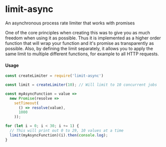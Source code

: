 # limit-async
An asynchronous process rate limiter that works with promises

One of the core principles when creating this was to give you as much freedom when using it as possible. Thus it is implemented as a higher order function that will wrap your function and it's promise as transparently as possible. Also, by defining the limit separately, it allows you to apply the same limit to multiple different functions, for example to all HTTP requests.

<h4>Usage</h4>

```javascript
const createLimiter = require('limit-async')

const limit = createLimiter(10); // Will limit to 10 concurrent jobs

const myAsyncFunction = value =>
  new Promise(resolve =>
    setTimeout(
      () => resolve(value),
      1000
    ));

for (let i = 0; i < 30; i += 1) {
  // This will print out 0 to 29, 10 values at a time
  limit(myAsyncFunction)(i).then(console.log);
}
```
